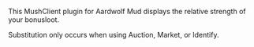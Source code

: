 This MushClient plugin for Aardwolf Mud displays the relative strength of your bonusloot.

Substitution only occurs when using Auction, Market, or Identify.
